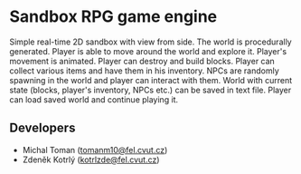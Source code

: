 Sandbox RPG game engine
=======================

Simple real-time 2D sandbox with view from side. The world is procedurally generated.
Player is able to move around the world and explore it.
Player's movement is animated. Player can destroy and build blocks. 
Player can collect various items and have them in his inventory.
NPCs are randomly spawning in the world and player can interact with them.
World with current state (blocks, player's inventory, NPCs etc.) can be saved in text file.
Player can load saved world and continue playing it.

Developers
----------
* Michal Toman (tomanm10@fel.cvut.cz)
* Zdeněk Kotrlý (kotrlzde@fel.cvut.cz)